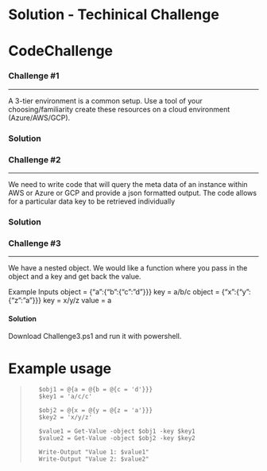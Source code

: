 # Solution - Techinical Challenge
# CodeChallenge


### Challenge #1
---

A 3-tier environment is a common setup. Use a tool of your choosing/familiarity create these resources on a cloud environment (Azure/AWS/GCP).  
 
 ### Solution
 
 
 
### Challenge #2
---

We need to write code that will query the meta data of an instance within AWS or Azure or GCP and provide a json formatted output.
The code allows for a particular data key to be retrieved individually

 ### Solution
 
 
 
 
### Challenge #3
---

We have a nested object. We would like a function where you pass in the object and a key and get back the value.

Example Inputs
object = {“a”:{“b”:{“c”:”d”}}}
key = a/b/c
object = {“x”:{“y”:{“z”:”a”}}}
key = x/y/z
value = a

#### Solution 

Download Challenge3.ps1 and run it with powershell.


# Example usage
>        $obj1 = @{a = @{b = @{c = 'd'}}}
>        $key1 = 'a/c/c'
>        
>        $obj2 = @{x = @{y = @{z = 'a'}}}
>        $key2 = 'x/y/z'
>        
>        $value1 = Get-Value -object $obj1 -key $key1
>        $value2 = Get-Value -object $obj2 -key $key2
>        
>        Write-Output "Value 1: $value1"
>        Write-Output "Value 2: $value2"

